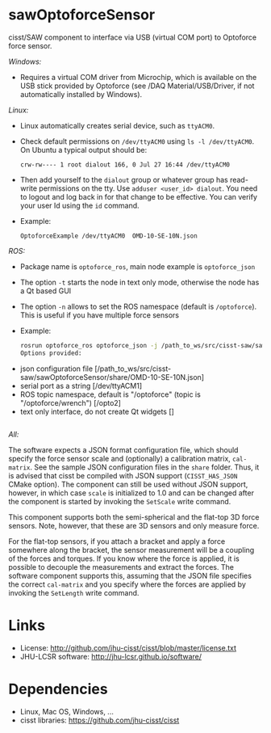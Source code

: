 sawOptoforceSensor
==================

cisst/SAW component to interface via USB (virtual COM port) to Optoforce force sensor.

*Windows:*

 + Requires a virtual COM driver from Microchip, which is available on the USB stick provided by Optoforce
   (see /DAQ Material/USB/Driver, if not automatically installed by Windows).

*Linux:*

 + Linux automatically creates serial device, such as `ttyACM0`.
 + Check default permissions on `/dev/ttyACM0` using `ls -l /dev/ttyACM0`.  On Ubuntu a typical output should be:

   ```
   crw-rw---- 1 root dialout 166, 0 Jul 27 16:44 /dev/ttyACM0
   ```
 + Then add yourself to the `dialout` group or whatever group has read-write permissions on the tty.  Use `adduser <user_id> dialout`.  You need to logout and log back in for that change to be effective.  You can verify your user Id using the `id` command.  
 + Example:

   ```
   OptoforceExample /dev/ttyACM0  OMD-10-SE-10N.json
   ```

*ROS:*
 + Package name is `optoforce_ros`, main node example is `optoforce_json`
 + The option `-t` starts the node in text only mode, otherwise the node has a Qt based GUI
 + The option `-n` allows to set the ROS namespace (default is `/optoforce`).  This is useful if you have multiple force sensors
 + Example:

   ```sh
   rosrun optoforce_ros optoforce_json -j /path_to_ws/src/cisst-saw/sawOptoforceSensor/share/OMD-10-SE-10N.json -s /dev/ttyACM1 -n /opto2 -t
   Options provided:
 - json configuration file [/path_to_ws/src/cisst-saw/sawOptoforceSensor/share/OMD-10-SE-10N.json]
 - serial port as a string [/dev/ttyACM1]
 - ROS topic namespace, default is "/optoforce" (topic is "/optoforce/wrench") [/opto2]
 - text only interface, do not create Qt widgets []
   ```

*All:*

The software expects a JSON format configuration file, which should specify the force sensor scale and
(optionally) a calibration matrix, `cal-matrix`. See the sample JSON configuration files in the `share` folder.
Thus, it is advised that cisst be compiled with JSON support (`CISST_HAS_JSON` CMake option). The component
can still be used without JSON support, however, in which case `scale` is initialized to 1.0 and can be
changed after the component is started by invoking the `SetScale` write command.

This component supports both the semi-spherical and the flat-top 3D force sensors. Note, however, that
these are 3D sensors and only measure force.

For the flat-top sensors, if you attach a bracket and apply a force somewhere along the bracket, the sensor
measurement will be a coupling of the forces and torques. If you know where the force is applied, it is possible
to decouple the measurements and extract the forces. The software component supports this, assuming that
the JSON file specifies the correct `cal-matrix` and you specify where the forces are applied by invoking
the `SetLength` write command.

Links
=====
 * License: http://github.com/jhu-cisst/cisst/blob/master/license.txt
 * JHU-LCSR software: http://jhu-lcsr.github.io/software/
 
Dependencies
============
 * Linux, Mac OS, Windows, ...
 * cisst libraries: https://github.com/jhu-cisst/cisst
